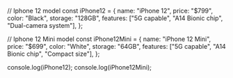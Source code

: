 // Iphone 12 model
const iPhone12 = {
    name: "iPhone 12",
    price: "$799",
    color: "Black",
    storage: "128GB",
    features: ["5G capable", "A14 Bionic chip", "Dual-camera system"],
};

// Iphone 12 Mini model
const iPhone12Mini = {
    name: "iPhone 12 Mini",
    price: "$699",
    color: "White",
    storage: "64GB",
    features: ["5G capable", "A14 Bionic chip", "Compact size"],
};

console.log(iPhone12);
console.log(iPhone12Mini);
